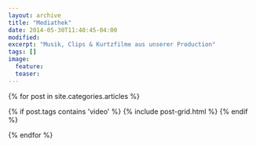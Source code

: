```yaml
---
layout: archive
title: "Mediathek"
date: 2014-05-30T11:40:45-04:00
modified:
excerpt: "Musik, Clips & Kurtzfilme aus unserer Production"
tags: []
image:
  feature:
  teaser:
---
```

<div class="tiles">
{% for post in site.categories.articles %}

  {% if post.tags contains 'video' %}
    {% include post-grid.html %}
  {% endif %}

{% endfor %}
</div><!-- /.tiles -->
